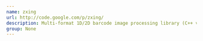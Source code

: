 ```yaml
---
name: zxing
url: http://code.google.com/p/zxing/
description: Multi-format 1D/2D barcode image processing library (C++ version).
group: None
---
```

